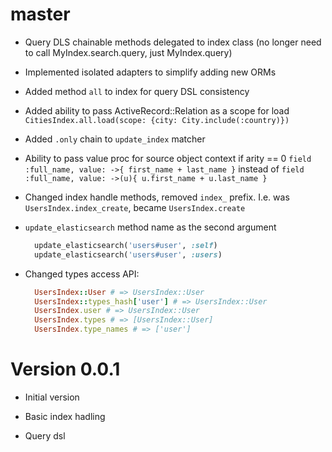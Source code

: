 # master

  * Query DLS chainable methods delegated to index class
    (no longer need to call MyIndex.search.query, just MyIndex.query)

  * Implemented isolated adapters to simplify adding new ORMs

  * Added method `all` to index for query DSL consistency

  * Added ability to pass ActiveRecord::Relation as a scope for load
    `CitiesIndex.all.load(scope: {city: City.include(:country)})`

  * Added `.only` chain to `update_index` matcher

  * Ability to pass value proc for source object context if arity == 0
    `field :full_name, value: ->{ first_name + last_name }` instead of
    `field :full_name, value: ->(u){ u.first_name + u.last_name }`

  * Changed index handle methods, removed `index_` prefix. I.e. was
    `UsersIndex.index_create`, became `UsersIndex.create`

  * `update_elasticsearch` method name as the second argument

    ```ruby
      update_elasticsearch('users#user', :self)
      update_elasticsearch('users#user', :users)
    ```

  * Changed types access API:

    ```ruby
      UsersIndex::User # => UsersIndex::User
      UsersIndex::types_hash['user'] # => UsersIndex::User
      UsersIndex.user # => UsersIndex::User
      UsersIndex.types # => [UsersIndex::User]
      UsersIndex.type_names # => ['user']
    ```

# Version 0.0.1

  * Initial version

  * Basic index hadling

  * Query dsl
